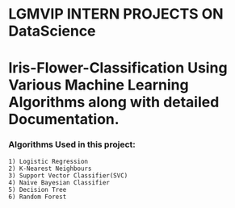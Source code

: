 # LGMVIP INTERN PROJECTS ON DataScience

# Iris-Flower-Classification Using Various Machine Learning Algorithms along with detailed Documentation.
### Algorithms Used in this project:

    1) Logistic Regression   
    2) K-Nearest Neighbours   
    3) Support Vector Classifier(SVC)    
    4) Naive Bayesian Classifier    
    5) Decision Tree  
    6) Random Forest

